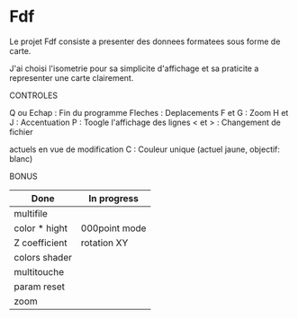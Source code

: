 # Fdf

Le projet Fdf consiste a presenter des donnees formatees sous forme de carte.

J'ai choisi l'isometrie pour sa simplicite d'affichage et sa praticite a representer une carte clairement.


CONTROLES

Q ou Echap	: Fin du programme
Fleches		: Deplacements
F et G		: Zoom
H et J		: Accentuation
P			: Toogle l'affichage des lignes
< et >		: Changement de fichier

actuels en vue de modification
C			: Couleur unique (actuel jaune, objectif: blanc)

BONUS

| Done	 		| In progress	|
| --------------|---------------|
| multifile		|				|
| color * hight	| 000point mode	|
| Z coefficient	| rotation XY	|
| colors shader	|				| > meta init + parametre
| multitouche	|				|
| param reset	|				|
| zoom			|				|
